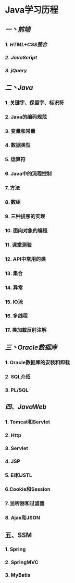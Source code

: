 # Java学习历程

## *一丶前端*

### *1. HTML+CSS整合*

### *2. JavaScript*

### *3. jQuery*

## *二丶Java*

### 1. 关键字、保留字、标识符

### 2. Java的编码规范

### 3. 变量和常量

### 4. 数据类型

### 5. 运算符

### 6. Java中的流程控制

### 7. 方法

### 8. 数组

### 9. 三种排序的实现

### 10. 面向对象的编程

### 11. 课堂测验

### 12. API中常用的类

### 13. 集合

### 14. 异常

### 15. IO流

### 16. 多线程

### 17. 类加载反射注解

## *三丶Oracle数据库*

### 1. Oracle数据库的安装和卸载

### 2. SQL介绍

### 3. PL/SQL

## *四、JavaWeb*

### 1. Tomcat和Servlet

### 2. Http

### 3. Servlet

### 4. JSP

### 5. El和JSTL

### 6.Cookie和Session

### 7. 监听器和过滤器

### 8. Ajax和JSON

## 五、SSM

### 1. Spring

### 2. SpringMVC

### 3. MyBatis

